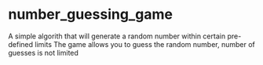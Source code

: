# number_guessing_game
A simple algorith that will generate a random number within certain pre-defined limits
The game allows you to guess the random number, number of guesses is not limited
